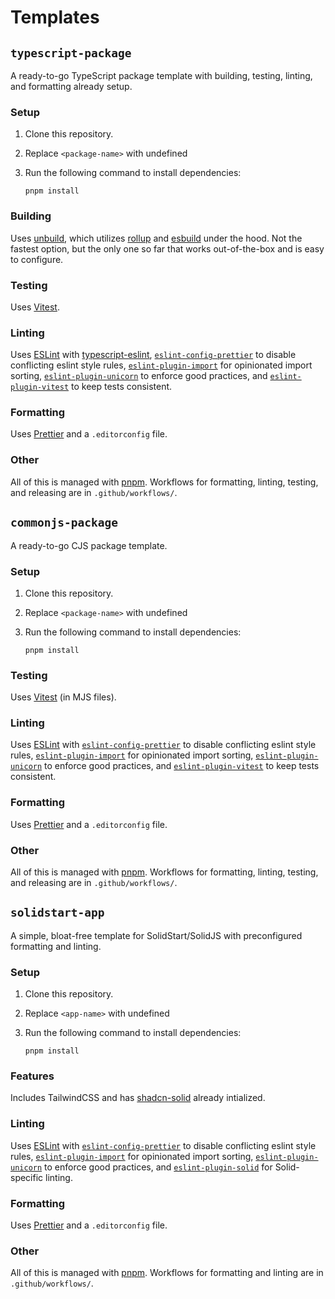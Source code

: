 # Templates

## `typescript-package`

A ready-to-go TypeScript package template with building, testing, linting, and formatting already setup.

### Setup

1. Clone this repository.
2. Replace `<package-name>` with undefined
3. Run the following command to install dependencies:

   ```
   pnpm install
   ```

### Building

Uses [unbuild](https://github.com/unjs/unbuild), which utilizes [rollup](https://rollupjs.org/) and [esbuild](https://github.com/evanw/esbuild) under the hood. Not the fastest option, but the only one so far that works out-of-the-box and is easy to configure.

### Testing

Uses [Vitest](https://vitest.dev/).

### Linting

Uses [ESLint](https://eslint.org/) with [typescript-eslint](https://typescript-eslint.io/), [`eslint-config-prettier`](https://github.com/prettier/eslint-config-prettier) to disable conflicting eslint style rules, [`eslint-plugin-import`](https://github.com/import-js/eslint-plugin-import) for opinionated import sorting, [`eslint-plugin-unicorn`](https://github.com/sindresorhus/eslint-plugin-unicorn) to enforce good practices, and [`eslint-plugin-vitest`](https://github.com/veritem/eslint-plugin-vitest) to keep tests consistent.

### Formatting

Uses [Prettier](https://prettier.io/) and a `.editorconfig` file.

### Other

All of this is managed with [pnpm](https://pnpm.io/). Workflows for formatting, linting, testing, and releasing are in `.github/workflows/`.


## `commonjs-package`

A ready-to-go CJS package template.

### Setup

1. Clone this repository.
2. Replace `<package-name>` with undefined
3. Run the following command to install dependencies:

   ```
   pnpm install
   ```

### Testing

Uses [Vitest](https://vitest.dev/) (in MJS files).

### Linting

Uses [ESLint](https://eslint.org/) with [`eslint-config-prettier`](https://github.com/prettier/eslint-config-prettier) to disable conflicting eslint style rules, [`eslint-plugin-import`](https://github.com/import-js/eslint-plugin-import) for opinionated import sorting, [`eslint-plugin-unicorn`](https://github.com/sindresorhus/eslint-plugin-unicorn) to enforce good practices, and [`eslint-plugin-vitest`](https://github.com/veritem/eslint-plugin-vitest) to keep tests consistent.

### Formatting

Uses [Prettier](https://prettier.io/) and a `.editorconfig` file.

### Other

All of this is managed with [pnpm](https://pnpm.io/). Workflows for formatting, linting, testing, and releasing are in `.github/workflows/`.


## `solidstart-app`

A simple, bloat-free template for SolidStart/SolidJS with preconfigured formatting and linting.

### Setup

1. Clone this repository.
2. Replace `<app-name>` with undefined
3. Run the following command to install dependencies:

   ```
   pnpm install
   ```

### Features

Includes TailwindCSS and has [shadcn-solid](https://shadcn-solid.vercel.app/docs/introduction) already intialized.

### Linting

Uses [ESLint](https://eslint.org/) with [`eslint-config-prettier`](https://github.com/prettier/eslint-config-prettier) to disable conflicting eslint style rules, [`eslint-plugin-import`](https://github.com/import-js/eslint-plugin-import) for opinionated import sorting, [`eslint-plugin-unicorn`](https://github.com/sindresorhus/eslint-plugin-unicorn) to enforce good practices, and [`eslint-plugin-solid`](https://github.com/solidjs-community/eslint-plugin-solid) for Solid-specific linting.

### Formatting

Uses [Prettier](https://prettier.io/) and a `.editorconfig` file.

### Other

All of this is managed with [pnpm](https://pnpm.io/). Workflows for formatting and linting are in `.github/workflows/`.
